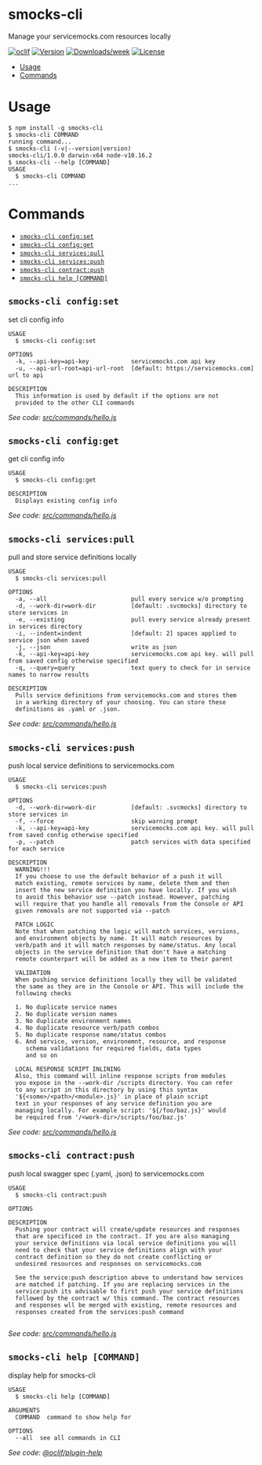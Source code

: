 smocks-cli
========

Manage your servicemocks.com resources locally

[![oclif](https://img.shields.io/badge/cli-oclif-brightgreen.svg)](https://oclif.io)
[![Version](https://img.shields.io/npm/v/smocks-cli.svg)](https://npmjs.org/package/smocks-cli)
[![Downloads/week](https://img.shields.io/npm/dw/smocks-cli.svg)](https://npmjs.org/package/smocks-cli)
[![License](https://img.shields.io/npm/l/smocks-cli.svg)](https://github.com/https://github.com/servicemocks/smocks-cli/blob/master/package.json)

<!-- toc -->
* [Usage](#usage)
* [Commands](#commands)
<!-- tocstop -->
# Usage
<!-- usage -->
```sh-session
$ npm install -g smocks-cli
$ smocks-cli COMMAND
running command...
$ smocks-cli (-v|--version|version)
smocks-cli/1.0.0 darwin-x64 node-v10.16.2
$ smocks-cli --help [COMMAND]
USAGE
  $ smocks-cli COMMAND
...
```
<!-- usagestop -->
# Commands
<!-- commands -->
* [`smocks-cli config:set`](#smocks-cli-hello)
* [`smocks-cli config:get`](#smocks-cli-hello)
* [`smocks-cli services:pull`](#smocks-cli-hello)
* [`smocks-cli services:push`](#smocks-cli-hello)
* [`smocks-cli contract:push`](#smocks-cli-hello)
* [`smocks-cli help [COMMAND]`](#smocks-cli-help-command)

## `smocks-cli config:set`

set cli config info

```
USAGE
  $ smocks-cli config:set

OPTIONS
  -k, --api-key=api-key            servicemocks.com api key
  -u, --api-url-root=api-url-root  [default: https://servicemocks.com] url to api

DESCRIPTION
  This information is used by default if the options are not 
  provided to the other CLI commands
```

_See code: [src/commands/hello.js](https://github.com/servicemocks/smocks-cli/blob/src/commands/config/set.js)_

## `smocks-cli config:get`

get cli config info

```
USAGE
  $ smocks-cli config:get

DESCRIPTION
  Displays existing config info
```

_See code: [src/commands/hello.js](https://github.com/servicemocks/smocks-cli/blob/src/commands/config/get.js)_

## `smocks-cli services:pull`

pull and store service definitions locally

```
USAGE
  $ smocks-cli services:pull

OPTIONS
  -a, --all                        pull every service w/o prompting
  -d, --work-dir=work-dir          [default: .svcmocks] directory to store services in
  -e, --existing                   pull every service already present in services directory
  -i, --indent=indent              [default: 2] spaces applied to service json when saved
  -j, --json                       write as json
  -k, --api-key=api-key            servicemocks.com api key. will pull from saved config otherwise specified
  -q, --query=query                text query to check for in service names to narrow results

DESCRIPTION
  Pulls service definitions from servicemocks.com and stores them
  in a working directory of your choosing. You can store these 
  definitions as .yaml or .json.
```

_See code: [src/commands/hello.js](https://github.com/servicemocks/smocks-cli/blob/src/commands/services/pull.js)_

## `smocks-cli services:push`

push local service definitions to servicemocks.com

```
USAGE
  $ smocks-cli services:push

OPTIONS
  -d, --work-dir=work-dir          [default: .svcmocks] directory to store services in
  -f, --force                      skip warning prompt
  -k, --api-key=api-key            servicemocks.com api key. will pull from saved config otherwise specified
  -p, --patch                      patch services with data specified for each service

DESCRIPTION
  WARNING!!!
  If you choose to use the default behavior of a push it will
  match existing, remote services by name, delete them and then
  insert the new service definition you have locally. If you wish
  to avoid this behavior use --patch instead. However, patching
  will require that you handle all removals from the Console or API
  given removals are not supported via --patch 

  PATCH LOGIC
  Note that when patching the logic will match services, versions, 
  and environment objects by name. It will match resources by  
  verb/path and it will match responses by name/status. Any local
  objects in the service definition that don't have a matching 
  remote counterpart will be added as a new item to their parent

  VALIDATION
  When pushing service definitions locally they will be validated 
  the same as they are in the Console or API. This will include the 
  following checks

  1. No duplicate service names  
  2. No duplicate version names 
  3. No duplicate environment names
  4. No duplicate resource verb/path combos
  5. No duplicate response name/status combos
  6. And service, version, environemnt, resource, and response
     schema validations for required fields, data types
     and so on
  
  LOCAL RESPONSE SCRIPT INLINING
  Also, this command will inline response scripts from modules 
  you expose in the --work-dir /scripts directory. You can refer
  to any script in this directory by using this syntax
  '${<some>/<path>/<module>.js}' in place of plain script
  text in your responses of any service definition you are 
  managing locally. For example script: '${/foo/baz.js}' would
  be required from '/<work-dir>/scripts/foo/baz.js'

```

_See code: [src/commands/hello.js](https://github.com/servicemocks/smocks-cli/blob/src/commands/services/push.js)_

## `smocks-cli contract:push`

push local swagger spec (.yaml, .json) to servicemocks.com

```
USAGE
  $ smocks-cli contract:push

OPTIONS

DESCRIPTION
  Pushing your contract will create/update resources and responses
  that are specificed in the contract. If you are also managing
  your service definitions via local service definitions you will
  need to check that your service definitions align with your 
  contract definition so they do not create conflicting or 
  undesired resources and responses on servicemocks.com

  See the service:push description above to understand how services
  are matched if patching. If you are replacing services in the
  service:push its advisable to first push your service definitions
  followed by the contract w/ this command. The contract resources
  and responses wll be merged with existing, remote resources and
  responses created from the services:push command 
  
```

_See code: [src/commands/hello.js](https://github.com/servicemocks/smocks-cli/blob/src/commands/contract/push.js)_


## `smocks-cli help [COMMAND]`

display help for smocks-cli

```
USAGE
  $ smocks-cli help [COMMAND]

ARGUMENTS
  COMMAND  command to show help for

OPTIONS
  --all  see all commands in CLI
```

_See code: [@oclif/plugin-help](https://github.com/oclif/plugin-help/blob/v2.2.1/src/commands/help.ts)_
<!-- commandsstop -->
